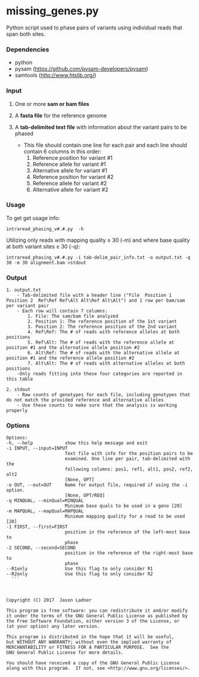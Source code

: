# missing_genes.py
Python script used to phase pairs of variants using individual reads that span both sites.

### Dependencies
- python
- pysam (https://github.com/pysam-developers/pysam)
- samtools (http://www.htslib.org/)


### Input

1. One or more **sam or bam files**

2. A **fasta file** for the reference genome

3. A **tab-delimited text file** with information about the variant pairs to be phased
    - This file should contain one line for each pair and each line should contain 6 columns in this order:
        1. Reference position for variant #1
        2. Reference allele for variant #1
        3. Alternative allele for variant #1
        4. Reference position for variant #2
        5. Reference allele for variant #2
        6. Alternative allele for variant #2

### Usage

To get get usage info:
```
intraread_phasing_v#.#.py  -h
```

Utilizing only reads with mapping quality ≥ 30 (-m) and where base quality at both variant sites ≥ 30 (-q):
```
intraread_phasing_v#.#.py -i tab-delim_pair_info.txt -o output.txt -q 30 -m 30 alignment.bam >stdout
```

### Output

    1. output.txt
        - Tab-delimited file with a header line ("File	Position 1	Position 2	Ref\Ref	Ref\Alt	Alt\Ref	Alt\Alt") and 1 row per bam/sam per variant pair
        - Each row will contain 7 columns:
            1. File: The sam/bam file analyzed
            2. Position 1: The reference position of the 1st variant
            3. Position 2: The reference position of the 2nd variant
            4. Ref\Ref: The # of reads with reference alleles at both positions
            5. Ref\Alt: The # of reads with the reference allele at position #1 and the alternative allele position #2
            6. Alt\Ref: The # of reads with the alternative allele at position #1 and the reference allele position #2
            7. Alt\Alt: The # of reads with alternative alleles at both positions
        -Only reads fitting into these four categories are reported in this table
        
    2. stdout
        - Raw counts of genotypes for each file, including genotypes that do not match the provided reference and alternative alleles
        - Use these counts to make sure that the analysis is working properly

### Options

  ```
Options:
  -h, --help            show this help message and exit
  -i INPUT, --input=INPUT
                        Text file with info for the position pairs to be
                        examined. One line per pair, tab-delimited with the
                        following columns: pos1, ref1, alt1, pos2, ref2, alt2
                        [None, OPT]
  -o OUT, --out=OUT     Name for output file, required if using the -i option.
                        [None, OPT/REQ]
  -q MINQUAL, --minQual=MINQUAL
                        Minimum base quals to be used in a geno [20]
  -m MAPQUAL, --mapQual=MAPQUAL
                        Minimum mapping quality for a read to be used [20]
  -1 FIRST, --first=FIRST
                        position in the reference of the left-most base to
                        phase
  -2 SECOND, --second=SECOND
                        position in the reference of the right-most base to
                        phase
  --R1only              Use this flag to only consider R1
  --R2only              Use this flag to only consider R2
    ```



Copyright (C) 2017  Jason Ladner

This program is free software: you can redistribute it and/or modify
it under the terms of the GNU General Public License as published by
the Free Software Foundation, either version 3 of the License, or
(at your option) any later version.

This program is distributed in the hope that it will be useful,
but WITHOUT ANY WARRANTY; without even the implied warranty of
MERCHANTABILITY or FITNESS FOR A PARTICULAR PURPOSE.  See the
GNU General Public License for more details.

You should have received a copy of the GNU General Public License
along with this program.  If not, see <http://www.gnu.org/licenses/>.
